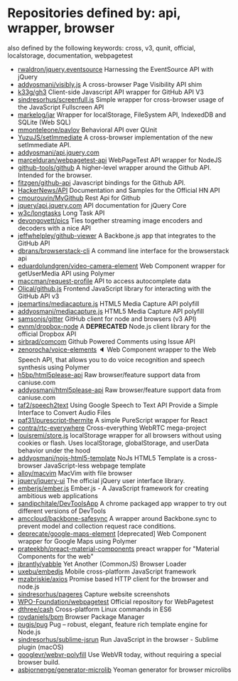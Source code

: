 # Repositories defined by: api, wrapper, browser

also defined by the following keywords: cross, v3, qunit, official, localstorage, documentation, webpagetest

- [rwaldron/jquery.eventsource](https://github.com/rwaldron/jquery.eventsource)
  Harnessing the EventSource API with jQuery
- [addyosmani/visibly.js](https://github.com/addyosmani/visibly.js)
  A cross-browser Page Visibility API shim
- [k33g/gh3](https://github.com/k33g/gh3)
  Client-side Javascript API wrapper for GitHub API V3
- [sindresorhus/screenfull.js](https://github.com/sindresorhus/screenfull.js)
  Simple wrapper for cross-browser usage of the JavaScript Fullscreen API
- [markelog/jar](https://github.com/markelog/jar)
  Wrapper for localStorage, FileSystem API, IndexedDB and SQLite (Web SQL)
- [mmonteleone/pavlov](https://github.com/mmonteleone/pavlov)
  Behavioral API over QUnit
- [YuzuJS/setImmediate](https://github.com/YuzuJS/setImmediate)
  A cross-browser implementation of the new setImmediate API.
- [addyosmani/api.jquery.com](https://github.com/addyosmani/api.jquery.com)
- [marcelduran/webpagetest-api](https://github.com/marcelduran/webpagetest-api)
  WebPageTest API wrapper for NodeJS
- [github-tools/github](https://github.com/github-tools/github)
  A higher-level wrapper around the Github API. Intended for the browser.
- [fitzgen/github-api](https://github.com/fitzgen/github-api)
  Javascript bindings for the Github API.
- [HackerNews/API](https://github.com/HackerNews/API)
  Documentation and Samples for the Official HN API
- [cmourouvin/MyGithub](https://github.com/cmourouvin/MyGithub)
  Rest Api for Github
- [jquery/api.jquery.com](https://github.com/jquery/api.jquery.com)
  API documentation for jQuery Core
- [w3c/longtasks](https://github.com/w3c/longtasks)
  Long Task API
- [devongovett/pics](https://github.com/devongovett/pics)
  Ties together streaming image encoders and decoders with a nice API
- [jeffwhelpley/github-viewer](https://github.com/jeffwhelpley/github-viewer)
  A Backbone.js app that integrates to the GitHub API
- [dbrans/browserstack-cli](https://github.com/dbrans/browserstack-cli)
  A command line interface for the browserstack api
- [eduardolundgren/video-camera-element](https://github.com/eduardolundgren/video-camera-element)
  Web Component wrapper for getUserMedia API using Polymer
- [maccman/request-profile](https://github.com/maccman/request-profile)
  API to access autocomplete data
- [Olical/github.js](https://github.com/Olical/github.js)
  Frontend JavaScript library for interacting with the GitHub API v3
- [jpemartins/mediacapture.js](https://github.com/jpemartins/mediacapture.js)
  HTML5 Media Capture API polyfill
- [addyosmani/mediacapture.js](https://github.com/addyosmani/mediacapture.js)
  HTML5 Media Capture API polyfill
- [samsonjs/gitter](https://github.com/samsonjs/gitter)
  GitHub client for node and browsers (v3 API)
- [evnm/dropbox-node](https://github.com/evnm/dropbox-node)
  A **DEPRECATED** Node.js client library for the official Dropbox API
- [sirbrad/comcom](https://github.com/sirbrad/comcom)
  Github Powered Comments using Issue API
- [zenorocha/voice-elements](https://github.com/zenorocha/voice-elements)
  :speaker: Web Component wrapper to the Web Speech API, that allows you to do voice recognition and speech synthesis using Polymer
- [h5bp/html5please-api](https://github.com/h5bp/html5please-api)
  Raw browser/feature support data from caniuse.com
- [addyosmani/html5please-api](https://github.com/addyosmani/html5please-api)
  Raw browser/feature support data from caniuse.com
- [taf2/speech2text](https://github.com/taf2/speech2text)
  Using Google Speech to Text API  Provide a Simple Interface to Convert Audio Files
- [paf31/purescript-thermite](https://github.com/paf31/purescript-thermite)
  A simple PureScript wrapper for React
- [contra/rtc-everywhere](https://github.com/contra/rtc-everywhere)
  Cross-everything WebRTC mega-project
- [louisremi/store.js](https://github.com/louisremi/store.js)
  localStorage wrapper for all browsers without using cookies or flash. Uses localStorage, globalStorage, and userData behavior under the hood
- [addyosmani/nojs-html5-template](https://github.com/addyosmani/nojs-html5-template)
  NoJs HTML5 Template is a cross-browser JavaScript-less webpage template
- [alloy/macvim](https://github.com/alloy/macvim)
  MacVim with file browser
- [jquery/jquery-ui](https://github.com/jquery/jquery-ui)
  The official jQuery user interface library.
- [emberjs/ember.js](https://github.com/emberjs/ember.js)
  Ember.js - A JavaScript framework for creating ambitious web applications
- [sandipchitale/DevToolsApp](https://github.com/sandipchitale/DevToolsApp)
  A chrome packaged app wrapper to try out different versions of DevTools
- [amccloud/backbone-safesync](https://github.com/amccloud/backbone-safesync)
  A wrapper around Backbone.sync to prevent model and collection request race conditions.
- [deprecate/google-maps-element](https://github.com/deprecate/google-maps-element)
  [deprecated] Web Component wrapper for Google Maps using Polymer
- [prateekbh/preact-material-components](https://github.com/prateekbh/preact-material-components)
  preact wrapper for "Material Components for the web"
- [jbrantly/yabble](https://github.com/jbrantly/yabble)
  Yet Another (CommonJS) Browser Loader 
- [uxebu/embedjs](https://github.com/uxebu/embedjs)
  Mobile cross-platform JavaScript framework
- [mzabriskie/axios](https://github.com/mzabriskie/axios)
  Promise based HTTP client for the browser and node.js
- [sindresorhus/pageres](https://github.com/sindresorhus/pageres)
  Capture website screenshots
- [WPO-Foundation/webpagetest](https://github.com/WPO-Foundation/webpagetest)
  Official repository for WebPagetest
- [dthree/cash](https://github.com/dthree/cash)
  Cross-platform Linux commands in ES6
- [roydaniels/bpm](https://github.com/roydaniels/bpm)
  Browser Package Manager
- [pugjs/pug](https://github.com/pugjs/pug)
  Pug – robust, elegant, feature rich template engine for Node.js
- [sindresorhus/sublime-jsrun](https://github.com/sindresorhus/sublime-jsrun)
  Run JavaScript in the browser - Sublime plugin (macOS)
- [googlevr/webvr-polyfill](https://github.com/googlevr/webvr-polyfill)
  Use WebVR today, without requiring a special browser build.
- [asbjornenge/generator-microlib](https://github.com/asbjornenge/generator-microlib)
  Yeoman generator for browser microlibs
